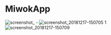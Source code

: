 # MiwokApp

![screenshot_ -](https://user-images.githubusercontent.com/39487731/50153408-01037380-02cf-11e9-95c9-13a53ee1c3c0.png)
![screenshot_20181217-150705 1](https://user-images.githubusercontent.com/39487731/50153419-0660be00-02cf-11e9-8557-81d1393f750d.png)
![screenshot_20181217-150709](https://user-images.githubusercontent.com/39487731/50153427-0b257200-02cf-11e9-81c3-42b3ac52806d.png)
